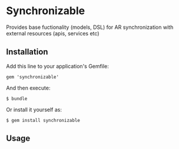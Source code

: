 # Synchronizable

Provides base fuctionality (models, DSL) for AR synchronization with external resources (apis, services etc)

## Installation

Add this line to your application's Gemfile:

    gem 'synchronizable'

And then execute:

    $ bundle

Or install it yourself as:

    $ gem install synchronizable

## Usage


